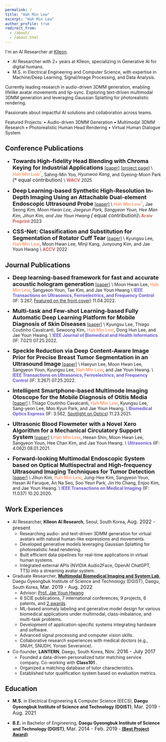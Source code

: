 ```yaml
---
permalink: /
title: "Hah Min Lew"
excerpt: "Hah Min Lew"
author_profile: true
redirect_from:
  - /about/
  - /about.html
---
```

I'm an AI Researcher at [Klleon](https://klleon.io/).

- AI Researcher with 2+ years at Klleon, specializing in Generative AI for digital humans.
- M.S. in Electrical Engineering and Computer Science, with expertise in Machine/Deep Learning, Signal/Image Processing, and Data Analysis.

Currently leading research in audio-driven 3DMM generation, enabling lifelike avatar movements and lip-sync. Exploring text-driven multimodal 3DMM generation and leveraging Gaussian Splatting for photorealistic rendering.

Passionate about impactful AI solutions and collaboration across teams.

Featured Projects:
• Audio-driven 3DMM Generation
• Multimodal 3DMM Research
• Photorealistic Human Head Rendering
• Virtual Human Dialogue System


## Conference Publications
<!-- - **<font size="4">GeoAvatar: Adaptive Geometrical Gaussian Splatting for 3D Head Avatar</font>** 
  [[project page]](https://hahminlew.github.io/geoavatar/) \\
SeungJun Moon<sup>*</sup>, <span style="color:lightsalmon">**Hah Min Lew<sup>*</sup>**</span>, Seungeun Lee, Ji-Su Kang, and Gyeong-Moon Park <font size="3">(* equal contribution)</font> \\
In Submission to <span style="color:indianred">**CVPR**</span> 2025 -->

- **<font size="4">Towards High-fidelity Head Blending with Chroma Keying for Industrial Applications</font>**
  [[paper]](https://arxiv.org/abs/2411.00652) [[project page]](https://hahminlew.github.io/changer/) \\
<span style="color:lightsalmon">**Hah Min Lew<sup>*</sup>**</span>, Sahng-Min Yoo<sup>*</sup>, Hyunwoo Kang<sup>*</sup>, and Gyeong-Moon Park <font size="3">(* equal contribution)</font> \\
<span style="color:indianred">**WACV**</span> 2025

- **<font size="4">Deep Learning-based Synthetic High-Resolution In-Depth Imaging Using an Attachable Dual-element Endoscopic Ultrasound Probe</font>**
  [[paper]](https://arxiv.org/abs/2309.06770) \\
<span style="color:lightsalmon">**Hah Min Lew<sup>*</sup>**</span>, Jae Seong Kim<sup>*</sup>, Moon Hwan Lee, Jaegeun Park, Sangyeon Youn, Hee Man Kim, Jihun Kim, and Jae Youn Hwang <font size="3">(* equal contribution)</font>\\
<span style="color:indianred">**Arxiv Preprint**</span> 2023

- **<font size="4">CSS-Net: Classification and Substitution for Segmentation of Rotator Cuff Tear</font>**
[[paper]](https://openaccess.thecvf.com/content/ACCV2022/html/Lee_CSS-Net_Classification_and_Substitution_for_Segmentation_of_Rotator_Cuff_Tear_ACCV_2022_paper.html) \\
Kyungsu Lee, <span style="color:lightsalmon">**Hah Min Lew**</span>, Moon Hwan Lee, Minji Kang, Junyoung Kim, and Jae Youn Hwang \\
<span style="color:indianred">**ACCV**</span> 2022


## Journal Publications
- **<font size="4">Deep learning-based framework for fast and accurate acoustic hologram generation</font>**
[[paper]](https://ieeexplore.ieee.org/document/9939026) \\
Moon Hwan Lee, <span style="color:lightsalmon">**Hah Min Lew**</span>, Sangyeon Youn, Tae Kim, and Jae Youn Hwang \\
<span style="color:slateblue">**IEEE Transactions on Ultrasonics, Ferroelectrics, and Frequency Control**</span> (IF: 3.267, [Featured on the front cover](https://ieeexplore.ieee.org/stamp/stamp.jsp?tp=&arnumber=9963909)) 11.04.2022.

- **<font size="4">Multi-task and Few-shot Learning-based Fully Automatic Deep Learning Platform for Mobile Diagnosis of Skin Diseases</font>**
[[paper]](https://ieeexplore.ieee.org/document/9839383) \\
Kyungsu Lee, Thiago Coutinho Cavalcanti, Sewoong Kim, <span style="color:lightsalmon">**Hah Min Lew**</span>, Dong Hun Lee, and Jae Youn Hwang. \\
<span style="color:slateblue">**IEEE Journal of Biomedical and Health Informatics**</span> (IF: 7.021) 07.25.2022.

- **<font size="4">Speckle Reduction via Deep Content-Aware Image Prior for Precise Breast Tumor Segmentation in an Ultrasound Image</font>**
[[paper]](https://ieeexplore.ieee.org/document/9839469) \\
Haeyun Lee, Moon Hwan Lee, Sangyeon Youn, Kyungsu Lee, <span style="color:lightsalmon">**Hah Min Lew**</span>, and Jae Youn Hwang. \\
<span style="color:slateblue">**IEEE Transactions on Ultrasonics, Ferroelectrics, and Frequency Control**</span> (IF: 3.267) 07.25.2022.

- **<font size="4">Intelligent Smartphone-based Multimode Imaging Otoscope for the Mobile Diagnosis of Otitis Media</font>**
[[paper]](https://opg.optica.org/boe/fulltext.cfm?uri=boe-12-12-7765&id=465384) \\
Thiago Coutinho Cavalcanti, <span style="color:lightsalmon">**Hah Min Lew**</span>, Kyungsu Lee, Sang-yeon Lee, Moo Kyun Park, and Jae Youn Hwang. \\
<span style="color:slateblue">**Biomedical Optics Express**</span> (IF: 3.562, [Spotlight on Optics](https://opg.optica.org/spotlight/summary.cfm?id=465384)) 11.23.2021.

- **<font size="4">Ultrasonic Blood Flowmeter with a Novel Xero Algorithm for a Mechanical Circulatory Support System</font>**
[[paper]](https://www.sciencedirect.com/science/article/abs/pii/S0041624X21000913) \\
<span style="color:lightsalmon">**Hah Min Lew**</span>, Heean Shin, Moon Hwan Lee, Sangyeon Youn, Hee Chan Kim, and Jae Youn Hwang. \\
<span style="color:slateblue">**Ultrasonics**</span> (IF: 4.062) 08.01.2021.

- **<font size="4">Forward-looking Multimodal Endoscopic System based on Optical Multispectral and High-frequency Ultrasound Imaging Techniques for Tumor Detection</font>**
[[paper]](https://ieeexplore.ieee.org/document/9233369) \\
Jihun Kim, <span style="color:lightsalmon">**Hah Min Lew**</span>, Jung-Hee Kim, Sangyeon Youn, Hasan Al Faruque, An Na Seo, Soo Yeun Park, Jin Ho Chang, Enjoo Kim, and Jae Youn Hwang. \\
<span style="color:slateblue">**IEEE Transactions on Medical Imaging**</span> (IF: 11.037) 10.20.2020.


## Work Experiences
- AI Researcher, **Klleon AI Research**, Seoul, South Korea, <font size="3">Aug. 2022 - present</font>
  - Researching audio- and text-driven 3DMM generation for virtual avatars with natural human-like expressions and movements.
  - Developed generative models leveraging Gaussian Splatting for photorealistic head rendering.
  - Built efficient data pipelines for real-time applications in virtual human systems.
  - Integrated external APIs (NVIDIA Audio2Face, OpenAI ChatGPT, TTS) into a streaming avatar system.
- Graduate Researcher, **[Multimodal Biomedical Imaging and System Lab](http://mbis.dgist.ac.kr/)**, Daegu Gyeongbuk Institute of Science and Technology (DGIST), Daegu, South Korea, <font size="3">Mar. 2019 - Aug. 2022</font>
  - Advisor: [Prof. Jae Youn Hwang](https://scholar.google.com/citations?user=dzf8VB0AAAAJ&hl)
  - 6 SCIE publications, 7 international conferences, 9 projects, 6 patents, and [2 awards](https://hahminlew.github.io/awards/).
  - ML-based anomaly labeling and generative model design for various biomedical applications under multimodal, class-imbalance, and multi-task problems.
  - Development of application-specific systems integrating hardware and software.
  - Advanced signal processing and computer vision skills.
  - Collaborative research experiences with medical doctors (e.g., SNUH, SNUDH, Yonsei Severance). 
- Co-founder, **LANTERN**, Daegu, South Korea, <font size="3">Nov. 2016 - July 2017</font>
  - Founded a data-driven personalized tutor matching service company. Co-working with **Class101** .
  - Organized a matching database of tutor characteristics.
  - Established tutor qualification system based on evaluation metrics.


## Education
- **M.S.** in Electrical Engineering & Computer Science (EECS), **Daegu Gyeongbuk Institute of Science and Technology (DGIST)**, <font size="3">Mar. 2019 - Aug. 2021</font> 

- **B.E.** in Bachelor of Engineering, **Daegu Gyeongbuk Institute of Science and Technology (DGIST)**, <font size="3">Mar. 2014 - Feb. 2019</font> - **[(Best Project Award)](https://hahminlew.github.io/awards/)**


<!-- ## Projects
- Construction of a 3D Facial Action Coding System (3D FACS), **Klleon**, <font size="3">June 2023 - present</font>
  - Data-centric research for photo-realistic facial rendering via 3D parameterized model engineering.
- Development of a state-of-the-art ML-based head swapping pipeline, **Klleon**, <font size="3">Dec. 2022 - June 2023</font>
  - Full cycle experience from the problem statement, data preprocessing and construction, ML model design, training and evaluation, result serving and improvement.
  - Achievements: Core-contributed to raise a $4.5m series A round.
- Building a core production-level head swapping framework, **Klleon**, <font size="3">Oct. 2022 - Dec. 2022</font>
  - Implementing and reproducing baseline from scratch that has no code. Design engineering solutions to achieve performance at product-applicable levels.
- Development of a low-voltage driving CMUT-based ring-type ultrasound imaging sensor for a next-generation medibot, **Yonsei Severance Hospital**, <font size="3">Sep. 2020 - Dec. 2022</font>
- Smartphone-based multimode image classification and segmentation for early dental caries using machine learning, **Seoul National University Dental Hospital**, <font size="3">Apr. 2020 - Feb. 2022</font>
- Intelligent smartphone-based multimode data analysis for the mobile diagnosis of Otitis Media through machine learning, **Seoul National University Hospital**, <font size="3">Feb. 2020 - Jan. 2022</font>
  - Mobile diagnosis via ML models for multimode human samples using standard metrics.
- Multimode data registration and analysis for tumor/cancer detection, **Kyungpook National University Chilgok Hospital**, <font size="3">Mar. 2019 - Oct. 2020</font>
  - Fixation and H\&E staining for human tumor tissues.
  - Aligned depth-wise data to corresponding surface-wise data through vector calculations.
  - Conducted quantitative analysis of multimode data for tumor characterization.
- Development of a 1-D times-series monitoring algorithm, **Seoul National University Hospital**, <font size="3">Mar. 2019 - Aug. 2021</font>
  - Developed an advanced 1-D time-series signal processing algorithm that is complementary for both zero-crossing and cross-correlation algorithms.
  - Achievement: First author of peer-reviewed SCIE publications. -->

<!-- ## Acamdeic Services
- Conference Reviewer
    -  -->
